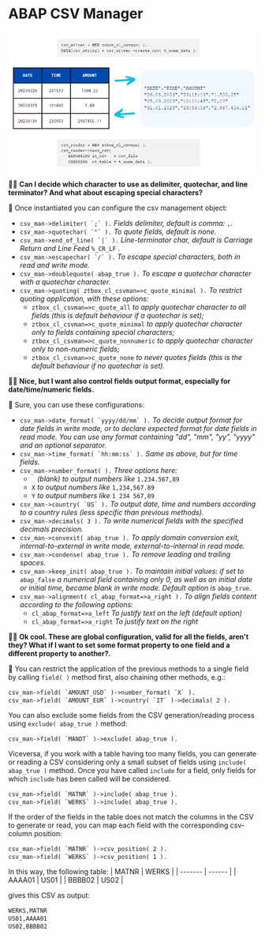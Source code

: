 # ABAP CSV Manager

![Example](CSV_Example.png)

:office_worker: **Can I decide which character to use as delimiter, quotechar, and line terminator? And what about escaping special characters?**

:mage: Once instantiated you can configure the csv management object:
- ``csv_man->delimiter( `;` ).``  *Fields delimiter, default is comma:* `,`*.*
- ``csv_man->quotechar( `"` ).``  *To quote fields, default is none.*
- ``csv_man->end_of_line( `|` ).`` *Line-terminator char, default is Carriage Return and Line Feed* `%_CR_LF` *.*
- ``csv_man->escapechar( `/` ).`` *To escape special characters, both in read and write mode.*
- ``csv_man->doublequote( abap_true ).`` *To escape a quotechar character with a quotechar character.*
- `csv_man->quoting( ztbox_cl_csvman=>c_quote_minimal ).` *To restrict quoting application, with these options:*
  - `ztbox_cl_csvman=>c_quote_all` *to apply quotechar character to all fields (this is default behaviour if a quotechar is set);*
  - `ztbox_cl_csvman=>c_quote_minimal` *to apply quotechar character only to fields containing special characters;*
  - `ztbox_cl_csvman=>c_quote_nonnumeric` *to apply quotechar character only to non-numeric fields;*
  - `ztbox_cl_csvman=>c_quote_none` *to never quotes fields (this is the default behaviour if no quotechar is set).*

:office_worker: **Nice, but I want also control fields output format, especially for date/time/numeric fields.**

:mage: Sure, you can use these configurations:
- ``csv_man->date_format( `yyyy/dd/mm` ).`` *To decide output format for date fields in write mode, or to declare expected format for date fields in read mode. You can use any format containing "dd", "mm", "yy", "yyyy" and an optional separator.*
- ``csv_man->time_format( `hh:mm:ss` ).`` *Same as above, but for time fields.*
- `csv_man->number_format( ).` *Three options here:*
  - ` ` *(blank) to output numbers like* `1.234.567,89`
  - `X` *to output numbers like* `1,234,567.89`
  - `Y` *to output numbers like* `1 234 567,89`
- ``csv_man->country( `US` ).`` *To output date, time and numbers according to a country rules (less specific than previous methods).*
- `csv_man->decimals( 3 ).` *To write numerical fields with the specified decimals precision.*
- `csv_man->convexit( abap_true ).` *To apply domain conversion exit, internal-to-external in write mode, external-to-internal in read mode.*
- `csv_man->condense( abap_true ).` *To remove leading and trailing spaces.*
- `csv_man->keep_init( abap_true ).` *To maintain initial values: if set to* `abap_false` *a numerical field containing only 0, as well as an initial date or initial time, became blank in write mode. Default option is* `abap_true`.
- `csv_man->alignment( cl_abap_format=>a_right ).` *To align fields content according to the following options:*
  - `cl_abap_format=>a_left` *To justify text on the left (default option)*
  - `cl_abap_format=>a_right` *To justify text on the right*

:office_worker: **Ok cool. These are global configuration, valid for all the fields, aren't they? What if I want to set some format property to one field and a different property to another?.**

:mage: You can restrict the application of the previous methods to a single field by calling `field( )` method first, also chaining other methods, e.g.:

```abap
csv_man->field( `AMOUNT_USD` )->number_format( `X` ).
csv_man->field( `AMOUNT_EUR` )->country( `IT` )->decimals( 2 ).
```
You can also exclude some fields from the CSV generation/reading process using `exclude( abap_true )` method:

```abap
csv_man->field( `MANDT` )->exclude( abap_true ).
```

Viceversa, if you work with a table having too many fields, you can generate or reading a CSV considering only a small subset of fields using `include( abap_true )` method. Once you have called `include` for a field, only fields for which `include` has been called will be considered.

```abap
csv_man->field( `MATNR` )->include( abap_true ).
csv_man->field( `WERKS` )->include( abap_true ).
```

If the order of the fields in the table does not match the columns in the CSV to generate or read, you can map each field with the corresponding csv-column position:

```abap
csv_man->field( `MATNR` )->csv_position( 2 ).
csv_man->field( `WERKS` )->csv_position( 1 ).
```
In this way, the following table:
| MATNR  | WERKS |
| ------- | ------ |
| AAAA01  | US01  |
| BBBB02  | US02  |

gives this CSV as output:
```csv
WERKS,MATNR
US01,AAAA01
US02,BBBB02
```

